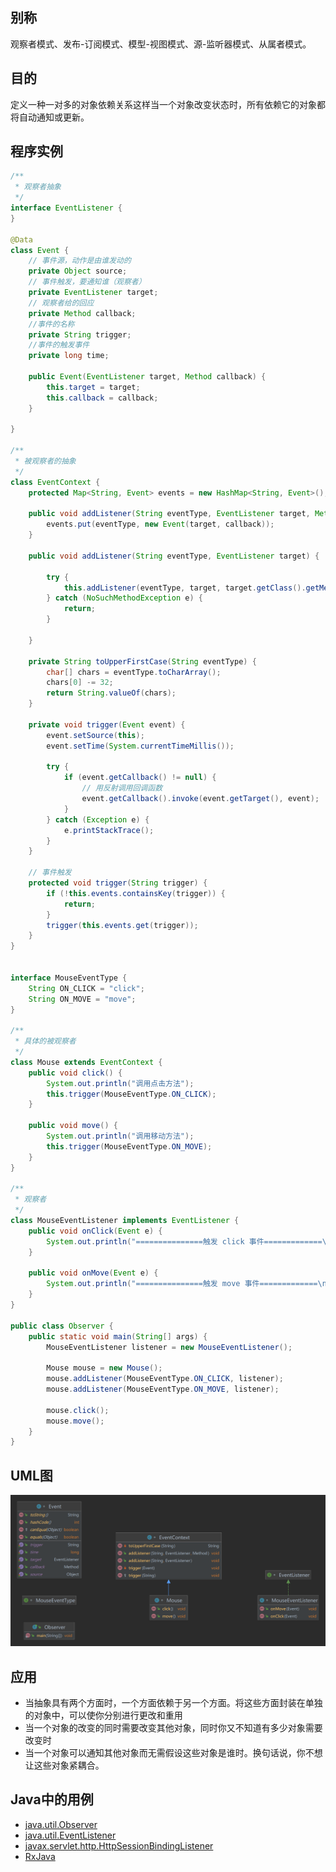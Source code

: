 ## 别称

观察者模式、发布-订阅模式、模型-视图模式、源-监听器模式、从属者模式。

## 目的

定义一种一对多的对象依赖关系这样当一个对象改变状态时，所有依赖它的对象都将自动通知或更新。

## 程序实例

```java
/**
 * 观察者抽象
 */
interface EventListener {
}

@Data
class Event {
    // 事件源，动作是由谁发动的
    private Object source;
    // 事件触发，要通知谁（观察者）
    private EventListener target;
    // 观察者给的回应
    private Method callback;
    //事件的名称
    private String trigger;
    //事件的触发事件
    private long time;

    public Event(EventListener target, Method callback) {
        this.target = target;
        this.callback = callback;
    }

}

/**
 * 被观察者的抽象
 */
class EventContext {
    protected Map<String, Event> events = new HashMap<String, Event>();

    public void addListener(String eventType, EventListener target, Method callback) {
        events.put(eventType, new Event(target, callback));
    }

    public void addListener(String eventType, EventListener target) {

        try {
            this.addListener(eventType, target, target.getClass().getMethod("on" + toUpperFirstCase(eventType), Event.class));
        } catch (NoSuchMethodException e) {
            return;
        }

    }

    private String toUpperFirstCase(String eventType) {
        char[] chars = eventType.toCharArray();
        chars[0] -= 32;
        return String.valueOf(chars);
    }

    private void trigger(Event event) {
        event.setSource(this);
        event.setTime(System.currentTimeMillis());

        try {
            if (event.getCallback() != null) {
                // 用反射调用回调函数
                event.getCallback().invoke(event.getTarget(), event);
            }
        } catch (Exception e) {
            e.printStackTrace();
        }
    }

    // 事件触发
    protected void trigger(String trigger) {
        if (!this.events.containsKey(trigger)) {
            return;
        }
        trigger(this.events.get(trigger));
    }
}


interface MouseEventType {
    String ON_CLICK = "click";
    String ON_MOVE = "move";
}

/**
 * 具体的被观察者
 */
class Mouse extends EventContext {
    public void click() {
        System.out.println("调用点击方法");
        this.trigger(MouseEventType.ON_CLICK);
    }

    public void move() {
        System.out.println("调用移动方法");
        this.trigger(MouseEventType.ON_MOVE);
    }
}

/**
 * 观察者
 */
class MouseEventListener implements EventListener {
    public void onClick(Event e) {
        System.out.println("===============触发 click 事件=============\n" + e);
    }

    public void onMove(Event e) {
        System.out.println("===============触发 move 事件=============\n" + e);
    }
}

public class Observer {
    public static void main(String[] args) {
        MouseEventListener listener = new MouseEventListener();

        Mouse mouse = new Mouse();
        mouse.addListener(MouseEventType.ON_CLICK, listener);
        mouse.addListener(MouseEventType.ON_MOVE, listener);

        mouse.click();
        mouse.move();
    }
}
```

## UML图

![image](./assets/Observer.png)

## 应用

- 当抽象具有两个方面时，一个方面依赖于另一个方面。将这些方面封装在单独的对象中，可以使你分别进行更改和重用
- 当一个对象的改变的同时需要改变其他对象，同时你又不知道有多少对象需要改变时
- 当一个对象可以通知其他对象而无需假设这些对象是谁时。换句话说，你不想让这些对象紧耦合。

## Java中的用例

- [java.util.Observer](http://docs.oracle.com/javase/8/docs/api/java/util/Observer.html)
- [java.util.EventListener](http://docs.oracle.com/javase/8/docs/api/java/util/EventListener.html)
- [javax.servlet.http.HttpSessionBindingListener](http://docs.oracle.com/javaee/7/api/javax/servlet/http/HttpSessionBindingListener.html)
- [RxJava](https://github.com/ReactiveX/RxJava)

## 